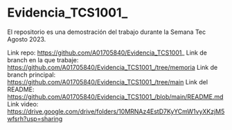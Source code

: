# Evidencia_TCS1001_
El repositorio es una demostración del trabajo durante la Semana Tec Agosto 2023. 

Link repo: 
https://github.com/A01705840/Evidencia_TCS1001_
Link de branch en la que trabaje:
https://github.com/A01705840/Evidencia_TCS1001_/tree/memoria
Link de branch principal: 
https://github.com/A01705840/Evidencia_TCS1001_/tree/main
Link del README:
https://github.com/A01705840/Evidencia_TCS1001_/blob/main/README.md
Link video:
https://drive.google.com/drive/folders/10MRNAz4EstD7KyYCmW1vyXKzjM5wfsrh?usp=sharing

